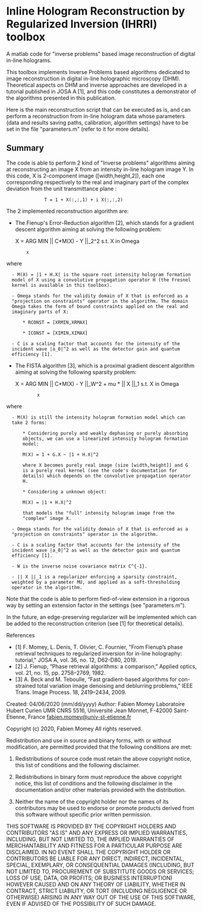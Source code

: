 # Inline Hologram Reconstruction by Regularized Inversion (IHRRI) toolbox
A matlab code for "inverse problems" based image reconstruction of digital in-line holograms. 

This toolbox implements Inverse Problems based algorithms dedicated to
image reconstruction in digital in-line holographic microscopy (DHM).
Theoretical aspects on DHM and inverse approaches are developed in a
tutorial published in JOSA A [1], and this code constitutes a 
demonstrator of the algorithms presented in this publication.

Here is the main reconstruction script that can be executed as is, and
can perform a reconstruction from in-line hologram data whose parameters
(data and results saving paths, calibration, algorithm settings) have to
be set in the file "parameters.m" (refer to it for more details).

Summary
-------

The code is able to perform 2 kind of "Inverse problems" algorithms
aiming at reconstructing an image X from an intensity in-line hologram 
image Y. In this code, X is 2-component image ([width,height,2]), each
one corresponding respectively to the real and imaginary part of the
complex deviation from the unit transmittance plane :

                  T = 1 + X(:,:,1) + i X(:,:,2)

The 2 implemented reconstruction algorithm are:

  - The Fienup's Error-Reduction algorithm [2], which stands for a
  gradient descent algorithm aiming at solving the following
  problem:
  
  	X	= 	ARG MIN   || C*M(X) - Y ||_2^2		s.t.    X in Omega

			x

  where 

      - M(X) = |1 + H.X| is the square root intensity hologram formation 
      model of X using a convolutive propagation operator H (the Fresnel 
      kernel is available in this toolbox).

      - Omega stands for the validity domain of X that is enforced as a
      "projection on constraints" operator in the algorithm. The domain
      Omega takes the form of bound constraints applied on the real and
      imaginary parts of X:

          * RCONST = [XRMIN,XRMAX]

          * ICONST = [XIMIN,XIMAX]

      - C is a scaling factor that accounts for the intensity of the 
      incident wave |a_0|^2 as well as the detector gain and quantum 
      efficiency [1].

  - The FISTA algorithm [3], which is a proximal gradient descent
  algorithm aiming at solving the following sparsity problem:
  
  	X	=	ARG MIN   || C*M(X) - Y ||_W^2 + mu * || X ||_1		s.t.    X in Omega

           		x

  where 

      - M(X) is still the intensity hologram formation model which can 
      take 2 forms:

          * Considering purely and weakly dephasing or purely absorbing 
          objects, we can use a linearized intensity hologram formation
          model:

          M(X) = 1 + G.X ~ |1 + H.X|^2 

          where X becomes purely real image (size [width,height]) and G
          is a purely real kernel (see the code's documentation for
          details) which depends on the convolutive propagation operator 
          H.

          * Considering a unknown object:

          M(X) = |1 + H.X|^2 
          
          that models the "full" intensity hologram image from the
          "complex" image X.

      - Omega stands for the validity domain of X that is enforced as a
      "projection on constraints" operator in the algorithm.

      - C is a scaling factor that accounts for the intensity of the 
      incident wave |a_0|^2 as well as the detector gain and quantum 
      efficiency [1].

      - W is the inverse noise covariance matrix C^{-1}.

      - || X ||_1 is a regularizer enforcing a sparsity constraint,
      weighted by a parameter MU, and applied as a soft-thresholding
      operator in the algorithm.

Note that the code is able to perform fied-of-view extension in a
rigorous way by setting an extension factor in the settings (see
"parameters.m").

In the future, an edge-preserving regularizer will be implemented which
can be added to the reconstruction criterion (see [1] for theoretical
details).

References

- [1] F. Momey, L. Denis, T. Olivier, C. Fournier, "From Fienup’s phase 
                  retrieval techniques to regularized inversion for 
                  in-line holography: tutorial," JOSA A, vol. 36, no. 12, 
                  D62-D80, 2019. 
- [2] J. Fienup, “Phase retrieval algorithms: a comparison,”
                  Applied optics, vol. 21, no. 15, pp. 2758–2769, 1982.
- [3]  A. Beck and M. Teboulle, “Fast gradient-based algorithms for con-
      strained total variation image denoising and deblurring problems,”
      IEEE Trans. Image Process. 18, 2419–2434, 2009.

Created: 04/06/2020 (mm/dd/yyyy)
Author:   Fabien Momey
          Laboratoire Hubert Curien UMR CNRS 5516, 
          Université Jean Monnet, 
          F-42000 Saint-Étienne, 
          France
          fabien.momey@univ-st-etienne.fr

Copyright (c) 2020, Fabien Momey
All rights reserved.

Redistribution and use in source and binary forms, with or without
modification, are permitted provided that the following conditions are met:

1. Redistributions of source code must retain the above copyright notice, this
   list of conditions and the following disclaimer.

2. Redistributions in binary form must reproduce the above copyright notice,
   this list of conditions and the following disclaimer in the documentation
   and/or other materials provided with the distribution.

3. Neither the name of the copyright holder nor the names of its
   contributors may be used to endorse or promote products derived from
   this software without specific prior written permission.

THIS SOFTWARE IS PROVIDED BY THE COPYRIGHT HOLDERS AND CONTRIBUTORS "AS IS"
AND ANY EXPRESS OR IMPLIED WARRANTIES, INCLUDING, BUT NOT LIMITED TO, THE
IMPLIED WARRANTIES OF MERCHANTABILITY AND FITNESS FOR A PARTICULAR PURPOSE ARE
DISCLAIMED. IN NO EVENT SHALL THE COPYRIGHT HOLDER OR CONTRIBUTORS BE LIABLE
FOR ANY DIRECT, INDIRECT, INCIDENTAL, SPECIAL, EXEMPLARY, OR CONSEQUENTIAL
DAMAGES (INCLUDING, BUT NOT LIMITED TO, PROCUREMENT OF SUBSTITUTE GOODS OR
SERVICES; LOSS OF USE, DATA, OR PROFITS; OR BUSINESS INTERRUPTION) HOWEVER
CAUSED AND ON ANY THEORY OF LIABILITY, WHETHER IN CONTRACT, STRICT LIABILITY,
OR TORT (INCLUDING NEGLIGENCE OR OTHERWISE) ARISING IN ANY WAY OUT OF THE USE
OF THIS SOFTWARE, EVEN IF ADVISED OF THE POSSIBILITY OF SUCH DAMAGE.

